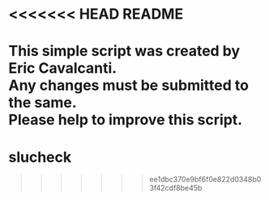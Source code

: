 <<<<<<< HEAD
README
========
This simple script was created by Eric Cavalcanti.<br>
Any changes must be submitted to the same.<br>
Please help to improve this script.
=======
slucheck
========
>>>>>>> ee1dbc370e9bf6f0e822d0348b03f42cdf8be45b

